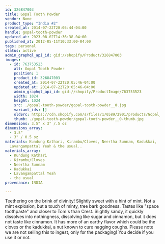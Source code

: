 ```yaml
---
id: 326847003
title: Gopal Tooth Powder
vendor: None
product_type: "India #2"
created_at: 2014-07-22T20:05:44-04:00
handle: gopal-tooth-powder
updated_at: 2023-08-02T14:36:38-04:00
published_at: 2012-05-11T10:33:00-04:00
tags: personal
status: active
admin_graphql_api_id: gid://shopify/Product/326847003
images:
  - id: 763753523
    alt: Gopal Tooth Powder
    position: 1
    product_id: 326847003
    created_at: 2014-07-22T20:05:46-04:00
    updated_at: 2014-07-22T20:05:46-04:00
    admin_graphql_api_id: gid://shopify/ProductImage/763753523
    width: 1024
    height: 1024
    src: ./gopal-tooth-powder/gopal-tooth-powder__0.jpg
    variant_ids: []
    oldSrc: https://cdn.shopify.com/s/files/1/0589/2901/products/Gopal_Tooth_Powder.jpeg?v=1406073946
    thumb: ./gopal-tooth-powder/gopal-tooth-powder__0-thumb.jpg
dimensions: 3.5" x 3" /.5 oz
dimensions_array:
  - 3.5"
  - 3" / 0.5 oz
materials: Kundung Kathari, Kirambu/Cloves, Neertha Sunnam, Kadukkai,
  Lavangampattal Yeah & the usual..
materials_array:
  - Kundung Kathari
  - Kirambu/Cloves
  - Neertha Sunnam
  - Kadukkai
  - Lavangampattal Yeah
  - the usual
provenance: INDIA

---
```


Teethering on the brink of divinity! Slightly sweet with a hint of mint. Not a mint explosion, but a touch of minty, tree bark goodness. Tastes like "space toothpaste" and closer to Tom's than Crest. Slightly sandy, it quickly dissolves into nothingness, dissolving like sugar and cinnamon, but it does not taste like cinnamon. It has more of an earthy flavor which could be the cloves or the kadukkai, a nut known to cure nagging coughs. Please note we are not selling this to ingest, only for the packaging! You decide if you use it or not.